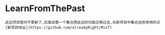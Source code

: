 # LearnFromThePast


    这边项目暂时不更新了,后面会整一个集合把这边的功能迁移过去,在新项目中集合这些常用的点
    [新项目地址](https://github.com/alreadyRight/MixT)

